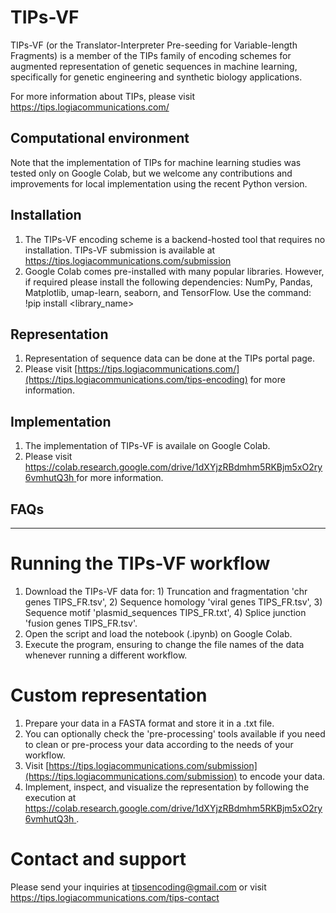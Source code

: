 # TIPs-VF
TIPs-VF (or the Translator-Interpreter Pre-seeding for Variable-length Fragments) is a member of the TIPs family of encoding schemes for augmented representation of genetic sequences in machine learning, specifically for genetic engineering and synthetic biology applications.

For more information about TIPs, please visit https://tips.logiacommunications.com/

## Computational environment
Note that the implementation of TIPs for machine learning studies was tested only on Google Colab, but we welcome any contributions and improvements for local implementation using the recent Python version.

## Installation
1. The TIPs-VF encoding scheme is a backend-hosted tool that requires no installation. TIPs-VF submission is available at https://tips.logiacommunications.com/submission
2. Google Colab comes pre-installed with many popular libraries. However, if required please install the following dependencies: NumPy, Pandas, Matplotlib, umap-learn, seaborn, and TensorFlow. Use the command: !pip install <library_name>

## Representation
1. Representation of sequence data can be done at the TIPs portal page.
2. Please visit [https://tips.logiacommunications.com/](https://tips.logiacommunications.com/tips-encoding) for more information.


## Implementation 
1. The implementation of TIPs-VF is availale on Google Colab.
2. Please visit [https://colab.research.google.com/drive/1dXYjzRBdmhm5RKBjm5xO2ry6vmhutQ3h ](https://colab.research.google.com/drive/1dXYjzRBdmhm5RKBjm5xO2ry6vmhutQ3h) for more information.


## FAQs
***

# Running the TIPs-VF workflow
1. Download the TIPs-VF data for: 1) Truncation and fragmentation 'chr genes TIPS_FR.tsv', 2) Sequence homology 'viral genes TIPS_FR.tsv', 3) Sequence motif 'plasmid_sequences TIPS_FR.txt', 4) Splice junction 'fusion genes TIPS_FR.tsv'.
2. Open the script and load the notebook (.ipynb) on Google Colab.
3. Execute the program, ensuring to change the file names of the data whenever running a different workflow.

# Custom representation
1. Prepare your data in a FASTA format and store it in a .txt file.
2. You can optionally check the 'pre-processing' tools available if you need to clean or pre-process your data according to the needs of your workflow.
3. Visit [https://tips.logiacommunications.com/submission](https://tips.logiacommunications.com/submission) to encode your data.
4. Implement, inspect, and visualize the representation by following the execution at [https://colab.research.google.com/drive/1dXYjzRBdmhm5RKBjm5xO2ry6vmhutQ3h ](https://colab.research.google.com/drive/1dXYjzRBdmhm5RKBjm5xO2ry6vmhutQ3h).


# Contact and support
Please send your inquiries at tipsencoding@gmail.com or visit https://tips.logiacommunications.com/tips-contact



